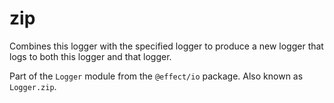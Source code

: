 # zip

Combines this logger with the specified logger to produce a new logger that
logs to both this logger and that logger.

Part of the `Logger` module from the `@effect/io` package. Also known as `Logger.zip`.
